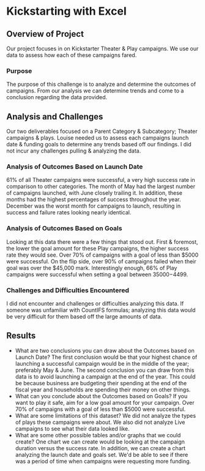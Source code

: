# Kickstarting with Excel

## Overview of Project
Our project focuses in on Kickstarter Theater & Play campaigns. We use our data to assess how each of these campaigns fared.
### Purpose
The purpose of this challenge is to analyze and determine the outcomes of campaigns. From our analysis we can determine trends and come to a conclusion regarding the data provided.
## Analysis and Challenges
Our two deliverables focused on a Parent Category & Subcategory; Theater campaigns & plays. Louise needed us to assess each campaigns launch date & funding goals to determine any trends based off our findings. I did not incur any challenges pulling & analyzing the data.
### Analysis of Outcomes Based on Launch Date
61% of all Theater campaigns were successful, a very high success rate in comparison to other categories. The month of May had the largest number of campaigns launched, with June closely trailing it. In addition, these months had the highest percentages of success throughout the year. December was the worst month for campaigns to launch, resulting in success and failure rates looking nearly identical.
### Analysis of Outcomes Based on Goals
Looking at this data there were a few things that stood out. First & foremost, the lower the goal amount for these Play campaigns, the higher success rate they would see. Over 70% of campaigns with a goal of less than $5000 were successful. On the flip side, over 90% of campaigns failed when their goal was over the $45,000 mark. Interestingly enough, 66% of Play campaigns were successful when setting a goal between $35000-$4499.
### Challenges and Difficulties Encountered
I did not encounter and challenges or difficulties analyzing this data. If someone was unfamiliar with CountIFS formulas; analyzing this data would be very difficult for them based off the large amounts of data.
## Results

- What are two conclusions you can draw about the Outcomes based on Launch Date?
The first conclusion would be that your highest chance of launching a successful campaign would be in the middle of the year; preferably May & June. The second conclusion you can draw from this data is to avoid launching a campaign at the end of the year. This could be because business are budgeting their spending at the end of the fiscal year and households are spending their money on other things.
- What can you conclude about the Outcomes based on Goals?
If you want to play it safe, aim for a low goal amount for your campaign. Over 70% of campaigns with a goal of less than $5000 were successful. 
- What are some limitations of this dataset?
We did not analyze the types of plays these campaigns were about. We also did not analyze Live campaigns to see what their data looked like. 
- What are some other possible tables and/or graphs that we could create?
One chart we can create would be looking at the campaign duration versus the success rate. In addition, we can create a chart analyzing the launch date and goals set. We'd be able to see if there was a period of time when campaigns were requesting more funding.